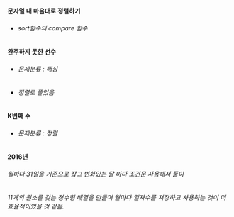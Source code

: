 #### 문자열 내 마음대로 정렬하기
- ###### sort함수의 compare 함수

#### 완주하지 못한 선수
- ###### 문제분류 : 해싱
- ###### 정렬로 풀었음

#### K번째 수
- ###### 문제분류 : 정렬

#### 2016년
###### 월마다 31일을 기준으로 잡고 변화있는 달 마다 조건문 사용해서 풀이
###### 11개의 원소를 갖는 정수형 배열을 만들어 월마다 일자수를 저장하고 사용하는 것이 더 효율적이었을 것 같음.
